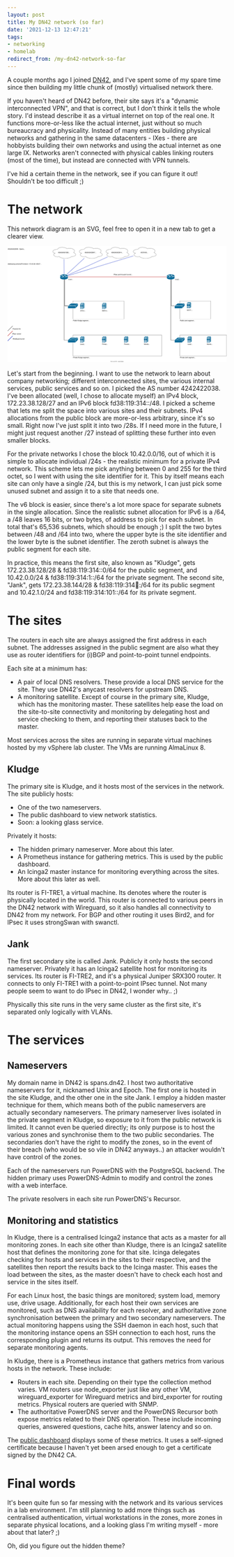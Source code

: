 ```yaml
---
layout: post
title: My DN42 network (so far)
date: '2021-12-13 12:47:21'
tags:
- networking
- homelab
redirect_from: /my-dn42-network-so-far
---
```


A couple months ago I joined [DN42](https://dn42.us/), and I've spent some of my spare time since then building my little chunk of (mostly) virtualised network there.

If you haven't heard of DN42 before, their site says it's a "dynamic interconnected VPN", and that is correct, but I don't think it tells the whole story. I'd instead describe it as a virtual internet on top of the real one. It functions more-or-less like the actual internet, just without so much bureaucracy and physicality. Instead of many entities building physical networks and gathering in the same datacenters - IXes - there are hobbyists building their own networks and using the actual internet as one large IX. Networks aren't connected with physical cables linking routers (most of the time), but instead are connected with VPN tunnels.

I've hid a certain theme in the network, see if you can figure it out! Shouldn't be too difficult ;)

# The network

This network diagram is an SVG, feel free to open it in a new tab to get a clearer view.

![The network diagram](/assets/2021/12/Spans-DN42.svg)

Let's start from the beginning. I want to use the network to learn about company networking; different interconnected sites, the various internal services, public services and so on. I picked the AS number 4242422038. I've been allocated (well, I chose to allocate myself) an IPv4 block, 172.23.38.128/27 and an IPv6 block fd38:119:314::/48. I picked a scheme that lets me split the space into various sites and their subnets. IPv4 allocations from the public block are more-or-less arbitrary, since it's so small. Right now I've just split it into two /28s. If I need more in the future, I might just request another /27 instead of splitting these further into even smaller blocks.

For the private networks I chose the block 10.42.0.0/16, out of which it is simple to allocate individual /24s - the realistic minimum for a private IPv4 network. This scheme lets me pick anything between 0 and 255 for the third octet, so I went with using the site identifier for it. This by itself means each site can only have a single /24, but this is my network, I can just pick some unused subnet and assign it to a site that needs one.

The v6 block is easier, since there's a lot more space for separate subnets in the single allocation. Since the realistic subnet allocation for IPv6 is a /64, a /48 leaves 16 bits, or two bytes, of address to pick for each subnet. In total that's 65,536 subnets, which should be enough ;) I split the two bytes between /48 and /64 into two, where the upper byte is the site identifier and the lower byte is the subnet identifier. The zeroth subnet is always the public segment for each site.

In practice, this means the first site, also known as "Kludge", gets 172.23.38.128/28 & fd38:119:314::0/64 for the public segment, and 10.42.0.0/24 & fd38:119:314:1::/64 for the private segment. The second site, "Jank", gets 172.23.38.144/28 & fd38:119:314:100::/64 for its public segment and 10.42.1.0/24 and fd38:119:314:101::/64 for its private segment.

# The sites

The routers in each site are always assigned the first address in each subnet. The addresses assigned in the public segment are also what they use as router identifiers for (i)BGP and point-to-point tunnel endpoints.

Each site at a minimum has:

- A pair of local DNS resolvers. These provide a local DNS service for the site. They use DN42's anycast resolvers for upstream DNS.
- A monitoring satellite. Except of course in the primary site, Kludge, which has the monitoring master. These satellites help ease the load on the site-to-site connectivity and monitoring by delegating host and service checking to them, and reporting their statuses back to the master.

Most services across the sites are running in separate virtual machines hosted by my vSphere lab cluster. The VMs are running AlmaLinux 8.

## Kludge

The primary site is Kludge, and it hosts most of the services in the network. The site publicly hosts:

- One of the two nameservers.
- The public dashboard to view network statistics.
- Soon: a looking glass service.

Privately it hosts:

- The hidden primary nameserver. More about this later.
- A Prometheus instance for gathering metrics. This is used by the public dashboard.
- An Icinga2 master instance for monitoring everything across the sites. More about this later as well.

Its router is FI-TRE1, a virtual machine. Its denotes where the router is physically located in the world. This router is connected to various peers in the DN42 network with Wireguard, so it also handles all connectivity to DN42 from my network. For BGP and other routing it uses Bird2, and for IPsec it uses strongSwan with swanctl.

## Jank

The first secondary site is called Jank. Publicly it only hosts the second nameserver. Privately it has an Icinga2 satellite host for monitoring its services. Its router is FI-TRE2, and it's a physical Juniper SRX300 router. It connects to only FI-TRE1 with a point-to-point IPsec tunnel. Not many people seem to want to do IPsec in DN42, I wonder why.. ;)

Physically this site runs in the very same cluster as the first site, it's separated only logically with VLANs.

# The services

## Nameservers

My domain name in DN42 is spans.dn42. I host two authoritative nameservers for it, nicknamed Unix and Epoch. The first one is hosted in the site Kludge, and the other one in the site Jank. I employ a hidden master technique for them, which means both of the public nameservers are actually secondary nameservers. The primary nameserver lives isolated in the private segment in Kludge, so exposure to it from the public network is limited. It cannot even be queried directly; its only purpose is to host the various zones and synchronise them to the two public secondaries. The secondaries don't have the right to modify the zones, so in the event of their breach (who would be so vile in DN42 anyways..) an attacker wouldn't have control of the zones.

Each of the nameservers run PowerDNS with the PostgreSQL backend. The hidden primary uses PowerDNS-Admin to modify and control the zones with a web interface.

The private resolvers in each site run PowerDNS's Recursor.

## Monitoring and statistics

In Kludge, there is a centralised Icinga2 instance that acts as a master for all monitoring zones. In each site other than Kludge, there is an Icinga2 satellite host that defines the monitoring zone for that site. Icinga delegates checking for hosts and services in the sites to their respective, and the satellites then report the results back to the Icinga master. This eases the load between the sites, as the master doesn't have to check each host and service in the sites itself.

For each Linux host, the basic things are monitored; system load, memory use, drive usage. Additionally, for each host their own services are monitored, such as DNS availability for each resolver, and authoritative zone synchronisation between the primary and two secondary nameservers. The actual monitoring happens using the SSH daemon in each host, such that the monitoring instance opens an SSH connection to each host, runs the corresponding plugin and returns its output. This removes the need for separate monitoring agents.

In Kludge, there is a Prometheus instance that gathers metrics from various hosts in the network. These include:

- Routers in each site. Depending on their type the collection method varies. VM routers use node\_exporter just like any other VM, wireguard\_exporter for Wireguard metrics and bird\_exporter for routing metrics. Physical routers are queried with SNMP.
- The authoritative PowerDNS server and the PowerDNS Recursor both expose metrics related to their DNS operation. These include incoming queries, answered questions, cache hits, answer latency and so on.

The [public dashboard](https://dash.spans.dn42) displays some of these metrics. It uses a self-signed certificate because I haven't yet been arsed enough to get a certificate signed by the DN42 CA.

# Final words

It's been quite fun so far messing with the network and its various services in a lab environment. I'm still planning to add more things such as centralised authentication, virtual workstations in the zones, more zones in separate physical locations, and a looking glass I'm writing myself - more about that later? ;)

Oh, did you figure out the hidden theme?

